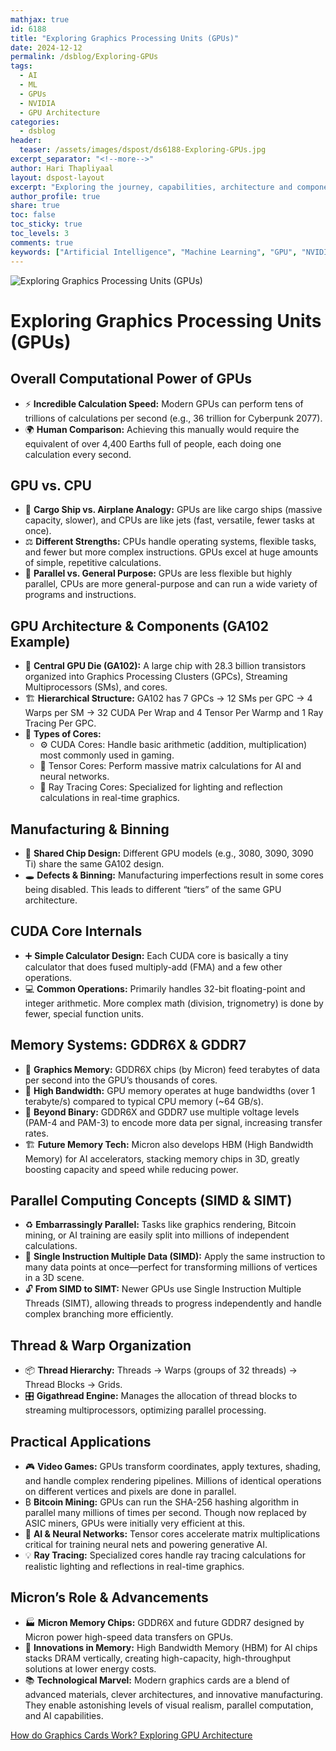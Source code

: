 ```yaml
---
mathjax: true
id: 6188
title: "Exploring Graphics Processing Units (GPUs)"
date: 2024-12-12
permalink: /dsblog/Exploring-GPUs
tags:
  - AI
  - ML
  - GPUs
  - NVIDIA
  - GPU Architecture
categories:
  - dsblog
header:
  teaser: /assets/images/dspost/ds6188-Exploring-GPUs.jpg
excerpt_separator: "<!--more-->"
author: Hari Thapliyaal
layout: dspost-layout
excerpt: "Exploring the journey, capabilities, architecture and components of Graphics Processing Units (GPUs)"
author_profile: true
share: true
toc: false
toc_sticky: true
toc_levels: 3
comments: true
keywords: ["Artificial Intelligence", "Machine Learning", "GPU", "NVIDIA", "GPU Architecture", "GPUs in AI", "AI and GPUs"]
---
```


![Exploring Graphics Processing Units (GPUs)](/assets/images/dspost/ds6188-Exploring-GPUs.jpg)

# Exploring Graphics Processing Units (GPUs)
 
## **Overall Computational Power of GPUs**  
- ⚡ **Incredible Calculation Speed:** Modern GPUs can perform tens of trillions of calculations per second (e.g., 36 trillion for Cyberpunk 2077).  
- 🌍 **Human Comparison:** Achieving this manually would require the equivalent of over 4,400 Earths full of people, each doing one calculation every second.
 
## **GPU vs. CPU**  
- 🚢 **Cargo Ship vs. Airplane Analogy:** GPUs are like cargo ships (massive capacity, slower), and CPUs are like jets (fast, versatile, fewer tasks at once).  
- ⚖️ **Different Strengths:** CPUs handle operating systems, flexible tasks, and fewer but more complex instructions. GPUs excel at huge amounts of simple, repetitive calculations.  
- 🔀 **Parallel vs. General Purpose:** GPUs are less flexible but highly parallel, CPUs are more general-purpose and can run a wide variety of programs and instructions.
 
## **GPU Architecture & Components (GA102 Example)**  
- 💽 **Central GPU Die (GA102):** A large chip with 28.3 billion transistors organized into Graphics Processing Clusters (GPCs), Streaming Multiprocessors (SMs), and cores.  
- 🏗️ **Hierarchical Structure:** GA102 has 7 GPCs → 12 SMs per GPC → 4 Warps per SM → 32 CUDA Per Wrap and 4 Tensor Per Warmp and 1 Ray Tracing Per GPC.  
- 🔢 **Types of Cores:**  
  - ⚙️ CUDA Cores: Handle basic arithmetic (addition, multiplication) most commonly used in gaming.  
  - 🧩 Tensor Cores: Perform massive matrix calculations for AI and neural networks.  
  - 💎 Ray Tracing Cores: Specialized for lighting and reflection calculations in real-time graphics.
 
## **Manufacturing & Binning**  
- 🔧 **Shared Chip Design:** Different GPU models (e.g., 3080, 3090, 3090 Ti) share the same GA102 design.  
- 🕳️ **Defects & Binning:** Manufacturing imperfections result in some cores being disabled. This leads to different “tiers” of the same GPU architecture.
 
## **CUDA Core Internals**  
- ➕ **Simple Calculator Design:** Each CUDA core is basically a tiny calculator that does fused multiply-add (FMA) and a few other operations.  
- 💻 **Common Operations:** Primarily handles 32-bit floating-point and integer arithmetic. More complex math (division, trignometry) is done by fewer, special function units.
 
## **Memory Systems: GDDR6X & GDDR7**  
- 💾 **Graphics Memory:** GDDR6X chips (by Micron) feed terabytes of data per second into the GPU’s thousands of cores.  
- 🚀 **High Bandwidth:** GPU memory operates at huge bandwidths (over 1 terabyte/s) compared to typical CPU memory (~64 GB/s).  
- 🔢 **Beyond Binary:** GDDR6X and GDDR7 use multiple voltage levels (PAM-4 and PAM-3) to encode more data per signal, increasing transfer rates.  
- 🏗️ **Future Memory Tech:** Micron also develops HBM (High Bandwidth Memory) for AI accelerators, stacking memory chips in 3D, greatly boosting capacity and speed while reducing power.
 
## **Parallel Computing Concepts (SIMD & SIMT)**  
- ♻️ **Embarrassingly Parallel:** Tasks like graphics rendering, Bitcoin mining, or AI training are easily split into millions of independent calculations.  
- 📜 **Single Instruction Multiple Data (SIMD):** Apply the same instruction to many data points at once—perfect for transforming millions of vertices in a 3D scene.  
- 🔓 **From SIMD to SIMT:** Newer GPUs use Single Instruction Multiple Threads (SIMT), allowing threads to progress independently and handle complex branching more efficiently.
 
## **Thread & Warp Organization**  
- 📦 **Thread Hierarchy:** Threads → Warps (groups of 32 threads) → Thread Blocks → Grids.  
- 🎛️ **Gigathread Engine:** Manages the allocation of thread blocks to streaming multiprocessors, optimizing parallel processing.
 
## **Practical Applications**  
- 🎮 **Video Games:** GPUs transform coordinates, apply textures, shading, and handle complex rendering pipelines. Millions of identical operations on different vertices and pixels are done in parallel.  
- ₿ **Bitcoin Mining:** GPUs can run the SHA-256 hashing algorithm in parallel many millions of times per second. Though now replaced by ASIC miners, GPUs were initially very efficient at this.  
- 🤖 **AI & Neural Networks:** Tensor cores accelerate matrix multiplications critical for training neural nets and powering generative AI.  
- 💡 **Ray Tracing:** Specialized cores handle ray tracing calculations for realistic lighting and reflections in real-time graphics.
 
## **Micron’s Role & Advancements**  
- 🏭 **Micron Memory Chips:** GDDR6X and future GDDR7 designed by Micron power high-speed data transfers on GPUs.  
- 🔮 **Innovations in Memory:** High Bandwidth Memory (HBM) for AI chips stacks DRAM vertically, creating high-capacity, high-throughput solutions at lower energy costs.
- 📚 **Technological Marvel:** Modern graphics cards are a blend of advanced materials, clever architectures, and innovative manufacturing. They enable astonishing levels of visual realism, parallel computation, and AI capabilities.

[How do Graphics Cards Work? Exploring GPU Architecture](https://www.youtube.com/watch?v=h9Z4oGN89MU)